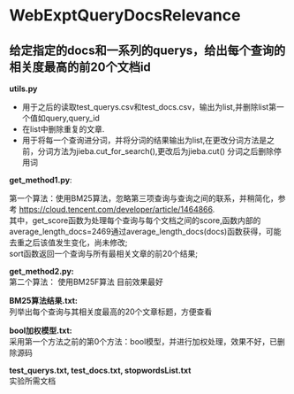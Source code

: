 # WebExptQueryDocsRelevance

## 给定指定的docs和一系列的querys，给出每个查询的相关度最高的前20个文档id

**utils.py**
- 用于之后的读取test_querys.csv和test_docs.csv，输出为list,并删除list第一个值如query,query_id  
- 在list中删除重复的文章.
- 用于将每一个查询进分词，并将分词的结果输出为list,在更改分词方法是之前，分词方法为jieba.cut_for_search(),更改后为jieba.cut()
分词之后删除停用词

**get_method1.py**:  

第一个算法：使用BM25算法，忽略第三项查询与查询之间的联系，并稍简化，参考 https://cloud.tencent.com/developer/article/1464866.  
其中，get_score函数为处理每个查询与每个文档之间的score,函数内部的average_length_docs=2469通过average_length_docs(docs)函数获得，可能去重之后该值发生变化，尚未修改;  
sort函数返回一个查询与所有最相关文章的前20个结果;  

**get_method2.py:**  
第二个算法： 使用BM25F算法 目前效果最好

**BM25算法结果.txt:**  
列举出每个查询与其相关度最高的20个文章标题，方便查看

**bool加权模型.txt:**  
采用第一个方法之前的第0个方法：bool模型，并进行加权处理，效果不好，已删除源码

**test_querys.txt, test_docs.txt, stopwordsList.txt**  
实验所需文档






